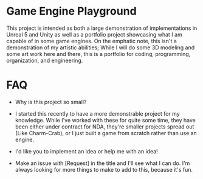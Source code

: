# Game Engine Playground
This project is intended as both a large demonstration of implementations in Unreal 5 and Unity as well as a portfolio project showcasing what I am capable of in some game engines. On the emphatic note, this isn't a demonstration of my artistic abilities; While I will do some 3D modeling and some art work here and there, this is a portfolio for coding, programming, organization, and engineering. 


# FAQ

- Why is this project so small? 

- I started this recently to have a more demonstrable project for my knowledge. While I've worked with these for quite some time, they have been either under contract for NDA, they're smaller projects spread out (Like Charm-Crab), or I just built a game from scratch rather than use an engine.

- I'd like you to implement an idea or help me with an idea!

- Make an issue with \[Request\] in the title and I'll see what I can do. I'm always looking for more things to make to add to this, because it's fun.